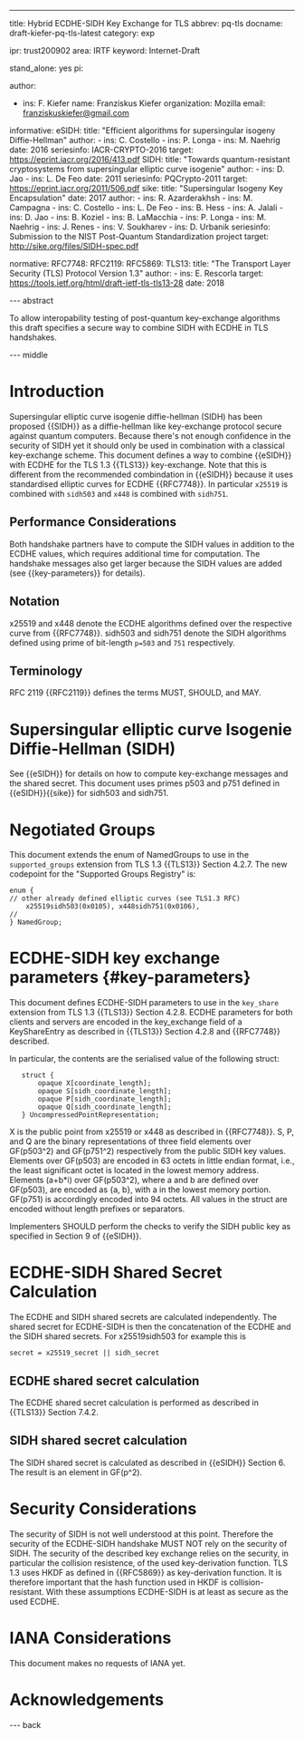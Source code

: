 ---
title: Hybrid ECDHE-SIDH Key Exchange for TLS
abbrev: pq-tls
docname: draft-kiefer-pq-tls-latest
category: exp

ipr: trust200902
area: IRTF
keyword: Internet-Draft

stand_alone: yes
pi:

author:
 -  ins: F. Kiefer
    name: Franziskus Kiefer
    organization: Mozilla
    email: franziskuskiefer@gmail.com

informative:
  eSIDH:
     title: "Efficient algorithms for supersingular isogeny Diffie-Hellman"
     author:
       - ins: C. Costello
       - ins: P. Longa
       - ins: M. Naehrig
     date: 2016
     seriesinfo: IACR-CRYPTO-2016
     target: https://eprint.iacr.org/2016/413.pdf
  SIDH:
     title: "Towards quantum-resistant cryptosystems from supersingular elliptic curve
isogenie"
     author:
       - ins: D. Jao
       - ins: L. De Feo
     date: 2011
     seriesinfo: PQCrypto-2011
     target: https://eprint.iacr.org/2011/506.pdf
  sike:
      title: "Supersingular Isogeny Key Encapsulation"
      date: 2017
      author:
        - ins: R. Azarderakhsh
        - ins: M. Campagna
        - ins: C. Costello
        - ins: L. De Feo
        - ins: B. Hess
        - ins: A. Jalali
        - ins: D. Jao
        - ins: B. Koziel
        - ins: B. LaMacchia
        - ins: P. Longa
        - ins: M. Naehrig
        - ins: J. Renes
        - ins: V. Soukharev
        - ins: D. Urbanik
      seriesinfo: Submission to the NIST Post-Quantum Standardization project
      target: http://sike.org/files/SIDH-spec.pdf

normative:
  RFC7748:
  RFC2119:
  RFC5869:
  TLS13:
     title: "The Transport Layer Security (TLS) Protocol Version 1.3"
     author:
       - ins: E. Rescorla
     target: https://tools.ietf.org/html/draft-ietf-tls-tls13-28
     date: 2018
        

--- abstract

To allow interopability testing of post-quantum key-exchange algorithms this
draft specifies a secure way to combine SIDH with ECDHE in TLS handshakes.

--- middle

# Introduction

Supersingular elliptic curve isogenie diffie-hellman (SIDH) has been proposed
{{SIDH}} as a diffie-hellman like key-exchange protocol secure against quantum
computers.
Because there's not enough confidence in the security of SIDH yet it should only
be used in combination with a classical key-exchange scheme.
This document defines a way to combine {{eSIDH}} with ECDHE for the
TLS 1.3 {{TLS13}} key-exchange.
Note that this is different from the recommended combindation in {{eSIDH}}
because it uses standardised elliptic curves for ECDHE {{RFC7748}}.
In particular `x25519` is combined with `sidh503` and `x448` is combined with `sidh751`.

## Performance Considerations

Both handshake partners have to compute the SIDH values in addition to the ECDHE
values, which requires additional time for computation.
The handshake messages also get larger because the SIDH values are added (see {{key-parameters}} for details).

## Notation

x25519 and x448 denote the ECDHE algorithms defined over the respective curve
from {{RFC7748}}.
sidh503 and sidh751 denote the SIDH algorithms defined using prime of bit-length
`p=503` and `751` respectively.

## Terminology
RFC 2119 {{RFC2119}} defines the terms MUST, SHOULD, and MAY.

# Supersingular elliptic curve Isogenie Diffie-Hellman (SIDH)

See {{eSIDH}} for details on how to compute key-exchange messages and the
shared secret.
This document uses primes p503 and p751 defined in {{eSIDH}}{{sike}} for sidh503 and sidh751.

# Negotiated Groups

This document extends the enum of NamedGroups to use in the `supported_groups`
extension from TLS 1.3 {{TLS13}} Section 4.2.7.
The new codepoint for the "Supported Groups Registry" is:

    enum {
    // other already defined elliptic curves (see TLS1.3 RFC)
        x25519sidh503(0x0105), x448sidh751(0x0106),
    //
    } NamedGroup;


# ECDHE-SIDH key exchange parameters {#key-parameters}

This document defines ECDHE-SIDH parameters to use in the `key_share` extension
from TLS 1.3 {{TLS13}} Section 4.2.8.
ECDHE parameters for both clients and servers are encoded in the key_exchange
field of a KeyShareEntry as described in {{TLS13}} Section 4.2.8 and
{{RFC7748}} described.

In particular, the contents are the serialised value of the following struct:

       struct {
           opaque X[coordinate_length];
           opaque S[sidh_coordinate_length];
           opaque P[sidh_coordinate_length];
           opaque Q[sidh_coordinate_length];
       } UncompressedPointRepresentation;

X is the public point from x25519 or x448  as described in {{RFC7748}}.
S, P, and Q are the binary representations of three field elements over
GF(p503^2) and GF(p751^2) respectively from the public SIDH key values.
Elements over GF(p503) are encoded in 63 octets in little endian format, i.e.,
the least significant octet is located in the lowest memory address.
Elements (a+b\*i) over GF(p503^2), where a and b are defined over
GF(p503), are encoded as {a, b}, with a in the lowest memory portion.
GF(p751) is accordingly encoded into 94 octets.
All values in the struct are encoded without length prefixes or separators.

Implementers SHOULD perform the checks to verify the SIDH public key as
specified in Section 9 of {{eSIDH}}.

# ECDHE-SIDH Shared Secret Calculation

The ECDHE and SIDH shared secrets are calculated independently.
The shared secret for ECDHE-SIDH is then the concatenation of the ECDHE and the SIDH shared secrets.
For x25519sidh503 for example this is

    secret = x25519_secret || sidh_secret

## ECDHE shared secret calculation
The ECDHE shared secret calculation is performed as described in {{TLS13}} Section 7.4.2.

## SIDH shared secret calculation
The SIDH shared secret is calculated as described in {{eSIDH}} Section 6.
The result is an element in GF(p^2).

# Security Considerations

The security of SIDH is not well understood at this point.
Therefore the security of the ECDHE-SIDH handshake MUST NOT rely on the security
of SIDH.
The security of the described key exchange relies on the security, in particular
the collision resistence, of the used key-derivation function.
TLS 1.3 uses HKDF as defined in {{RFC5869}} as key-derivation function.
It is therefore important that the hash function used in HKDF is collision-resistant.
With these assumptions ECDHE-SIDH is at least as secure as the used ECDHE.

# IANA Considerations

This document makes no requests of IANA yet.

# Acknowledgements


--- back
